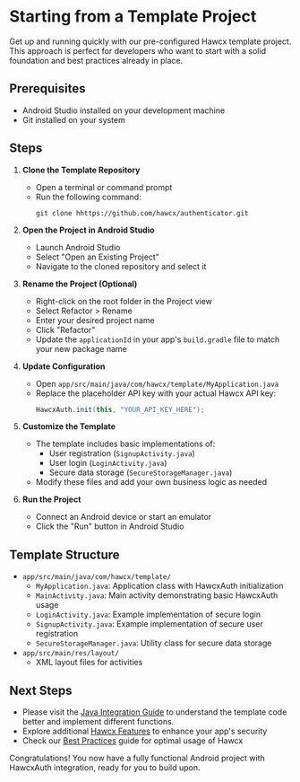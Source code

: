 # Starting from a Template Project

Get up and running quickly with our pre-configured Hawcx template project. This approach is perfect for developers who want to start with a solid foundation and best practices already in place.

## Prerequisites

- Android Studio installed on your development machine
- Git installed on your system

## Steps

1. **Clone the Template Repository**
   - Open a terminal or command prompt
   - Run the following command:
     ```
     git clone hhttps://github.com/hawcx/authenticator.git
     ```

2. **Open the Project in Android Studio**
   - Launch Android Studio
   - Select "Open an Existing Project"
   - Navigate to the cloned repository and select it

3. **Rename the Project (Optional)**
   - Right-click on the root folder in the Project view
   - Select Refactor > Rename
   - Enter your desired project name
   - Click "Refactor"
   - Update the `applicationId` in your app's `build.gradle` file to match your new package name

4. **Update Configuration**
   - Open `app/src/main/java/com/hawcx/template/MyApplication.java`
   - Replace the placeholder API key with your actual Hawcx API key:
     ```java
     HawcxAuth.init(this, "YOUR_API_KEY_HERE");
     ```

5. **Customize the Template**
   - The template includes basic implementations of:
     - User registration (`SignupActivity.java`)
     - User login (`LoginActivity.java`)
     - Secure data storage (`SecureStorageManager.java`)
   - Modify these files and add your own business logic as needed

6. **Run the Project**
   - Connect an Android device or start an emulator
   - Click the "Run" button in Android Studio

## Template Structure

- `app/src/main/java/com/hawcx/template/`
  - `MyApplication.java`: Application class with HawcxAuth initialization
  - `MainActivity.java`: Main activity demonstrating basic HawcxAuth usage
  - `LoginActivity.java`: Example implementation of secure login
  - `SignupActivity.java`: Example implementation of secure user registration
  - `SecureStorageManager.java`: Utility class for secure data storage
- `app/src/main/res/layout/`
  - XML layout files for activities

## Next Steps

- Please visit the [Java Integration Guide](java-integration.md) to understand the template code better and implement different functions. 
- Explore additional [Hawcx Features](features.md) to enhance your app's security
- Check our [Best Practices](best-practices.md) guide for optimal usage of Hawcx

Congratulations! You now have a fully functional Android project with HawcxAuth integration, ready for you to build upon.
